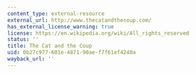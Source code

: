 ```yaml
---
content_type: external-resource
external_url: http://www.thecatandthecoup.com/
has_external_license_warning: true
license: https://en.wikipedia.org/wiki/All_rights_reserved
status: ''
title: The Cat and the Coup
uid: 0b27c977-601e-4871-90ae-f7f61ef4240a
wayback_url: ''
---
```


